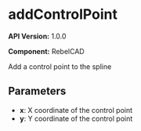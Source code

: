 # addControlPoint

**API Version:** 1.0.0

**Component:** RebelCAD

Add a control point to the spline

## Parameters

- **x**: X coordinate of the control point
- **y**: Y coordinate of the control point

